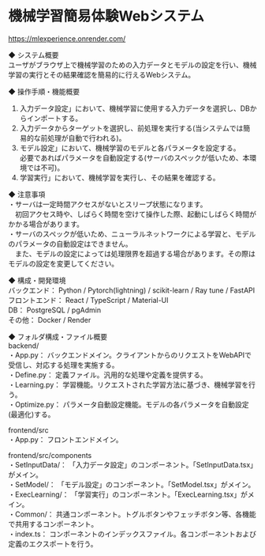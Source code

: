 # 機械学習簡易体験Webシステム
https://mlexperience.onrender.com/

◆ システム概要  
ユーザがブラウザ上で機械学習のための入力データとモデルの設定を行い、機械学習の実行とその結果確認を簡易的に行えるWebシステム。

◆ 操作手順・機能概要  
1. 入力データ設定」において、機械学習に使用する入力データを選択し、DBからインポートする。  
2. 入力データからターゲットを選択し、前処理を実行する(当システムでは簡易的な前処理が自動で行われる)。  
3. モデル設定」において、機械学習のモデルと各パラメータを設定する。  
必要であればパラメータを自動設定する(サーバのスペックが低いため、本環境では不可)。  
4. 学習実行」において、機械学習を実行し、その結果を確認する。  

◆ 注意事項  
・サーバは一定時間アクセスがないとスリープ状態になります。  
　初回アクセス時や、しばらく時間を空けて操作した際、起動にしばらく時間がかかる場合があります。  
・サーバのスペックが低いため、ニューラルネットワークによる学習と、モデルのパラメータの自動設定はできません。  
　また、モデルの設定によっては処理限界を超過する場合があります。その際はモデルの設定を変更してください。  

◆ 構成・開発環境  
バックエンド： Python / Pytorch(lightning) / scikit-learn / Ray tune / FastAPI  
フロントエンド： React / TypeScript / Material-UI  
DB： PostgreSQL / pgAdmin  
その他： Docker / Render  

◆ フォルダ構成・ファイル概要  
backend/  
・App.py： バックエンドメイン。クライアントからのリクエストをWebAPIで受信し、対応する処理を実施する。  
・Define.py： 定義ファイル。汎用的な処理や定義を提供する。  
・Learning.py： 学習機能。リクエストされた学習方法に基づき、機械学習を行う。  
・Optimize.py： パラメータ自動設定機能。モデルの各パラメータを自動設定(最適化)する。  

frontend/src  
・App.py： フロントエンドメイン。  

frontend/src/components  
・SetInputData/： 「入力データ設定」のコンポーネント。「SetInputData.tsx」がメイン。  
・SetModel/： 「モデル設定」のコンポーネント。「SetModel.tsx」がメイン。  
・ExecLearning/： 「学習実行」のコンポーネント。「ExecLearning.tsx」がメイン。  
・Common/： 共通コンポーネント。トグルボタンやフェッチボタン等、各機能で共用するコンポーネント。  
・index.ts： コンポーネントのインデックスファイル。各コンポーネントおよび定義のエクスポートを行う。  
